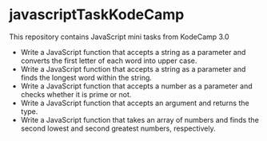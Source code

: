# javascriptTaskKodeCamp
This repository contains JavaScript mini tasks from KodeCamp 3.0 
- Write a JavaScript function that accepts a string as a parameter and converts the first letter of each word into upper case.
- Write a JavaScript function that accepts a string as a parameter and finds the longest word within the string.
- Write a JavaScript function that accepts a number as a parameter and checks whether it is prime or not.
- Write a JavaScript function that accepts an argument and returns the type.
- Write a JavaScript function that takes an array of numbers and finds the second lowest and second greatest numbers, respectively.
